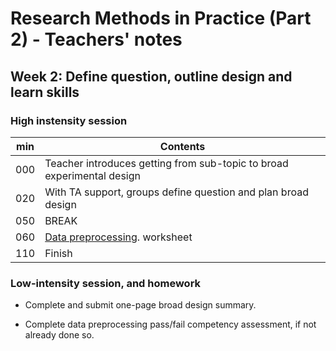 # Research Methods in Practice (Part 2) - Teachers' notes

## Week 2: Define question, outline design and learn skills

### High instensity session

| min | Contents                                                               |
|-----|------------------------------------------------------------------------|
| 000 | Teacher introduces getting from sub-topic to broad experimental design |
| 020 | With TA support, groups define question and plan broad design          |
| 050 | BREAK                          |
| 060 |  [Data preprocessing](https://ajwills72.github.io/rminr/preproc.html). worksheet                         |
| 110 | Finish                                                                 |

### Low-intensity session, and homework

- Complete and submit one-page broad design summary.

- Complete data preprocessing pass/fail competency assessment, if not already done so.




